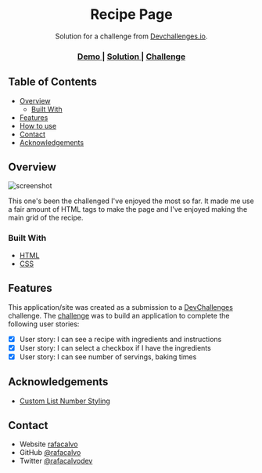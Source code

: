 <!-- Please update value in the {}  -->

<h1 align="center">Recipe Page</h1>

<div align="center">
   Solution for a challenge from  <a href="http://devchallenges.io" target="_blank" rel="noopener noreferrer">Devchallenges.io</a>.
</div>

<div align="center">
  <h3>
    <a href="https://recipe-page.rafacalvo.vercel.app/" target="_blank" rel="noopener noreferrer">
      Demo
    </a>
    <span> | </span>
    <a href="https://recipe-page.rafacalvo.vercel.app/" target="_blank" rel="noopener noreferrer">
      Solution
    </a>
    <span> | </span>
    <a href="https://devchallenges.io/challenges/OEKdUZ6xs0h99C38XVht" target="_blank" rel="noopener noreferrer">
      Challenge
    </a>
  </h3>
</div>

<!-- TABLE OF CONTENTS -->

## Table of Contents

- [Overview](#overview)
  - [Built With](#built-with)
- [Features](#features)
- [How to use](#how-to-use)
- [Contact](#contact)
- [Acknowledgements](#acknowledgements)

<!-- OVERVIEW -->

## Overview

![screenshot](https://i.ibb.co/kMCt2gH/Recipe-page-challenge.png)

This one's been the challenged I've enjoyed the most so far. It made me use a fair amount of HTML tags to make the page and I've enjoyed making the main grid of the recipe.

### Built With

- [HTML](https://www.w3schools.com/html/)
- [CSS](https://www.w3schools.com/Css/)

## Features

<!-- List the features of your application or follow the template. Don't share the figma file here :) -->

This application/site was created as a submission to a [DevChallenges](https://devchallenges.io/challenges) challenge. The [challenge](https://devchallenges.io/challenges/TtUjDt19eIHxNQ4n5jps) was to build an application to complete the following user stories:

- [x] User story: I can see a recipe with ingredients and instructions
- [x] User story: I can select a checkbox if I have the ingredients
- [x] User story: I can see number of servings, baking times

## Acknowledgements

- [Custom List Number Styling ](https://css-tricks.com/custom-list-number-styling/)

## Contact

- Website [rafacalvo](https://rafacalvo.netlify.app/)
- GitHub [@rafacalvo](https://github.com/rafacalvo)
- Twitter [@rafacalvodev](https://mobile.twitter.com/rafacalvodev)

